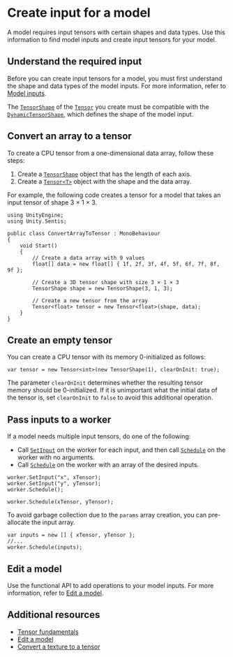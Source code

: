 # Create input for a model

A model requires input tensors with certain shapes and data types. Use this information to find model inputs and create input tensors for your model.

## Understand the required input

Before you can create input tensors for a model, you must first understand the shape and data types of the model inputs. For more information, refer to [Model inputs](models-concept.md#model-inputs).

The [`TensorShape`](xref:Unity.Sentis.TensorShape) of the [`Tensor`](xref:Unity.Sentis.Tensor) you create must be compatible with the [`DynamicTensorShape`](xref:Unity.Sentis.DynamicTensorShape), which defines the shape of the model input.

## Convert an array to a tensor

To create a CPU tensor from a one-dimensional data array, follow these steps:

1. Create a [`TensorShape`](xref:Unity.Sentis.TensorShape) object that has the length of each axis.
2. Create a [`Tensor<T>`](xref:Unity.Sentis.Tensor`1) object with the shape and the data array.

For example, the following code creates a tensor for a model that takes an input tensor of shape 3 × 1 × 3.

```
using UnityEngine;
using Unity.Sentis;

public class ConvertArrayToTensor : MonoBehaviour
{
    void Start()
    {
        // Create a data array with 9 values
        float[] data = new float[] { 1f, 2f, 3f, 4f, 5f, 6f, 7f, 8f, 9f };

        // Create a 3D tensor shape with size 3 × 1 × 3
        TensorShape shape = new TensorShape(3, 1, 3);

        // Create a new tensor from the array
        Tensor<float> tensor = new Tensor<float>(shape, data);
    }
}
```

## Create an empty tensor

You can create a CPU tensor with its memory 0-initialized as follows:

```
var tensor = new Tensor<int>(new TensorShape(1), clearOnInit: true);
```
The parameter `clearOnInit` determines whether the resulting tensor memory should be 0-initialized. If it is unimportant what the initial data of the tensor is, set `clearOnInit` to `false` to avoid this additional operation.

## Pass inputs to a worker

If a model needs multiple input tensors, do one of the following:

- Call [`SetInput`](xref:Unity.Sentis.Worker.SetInput*) on the worker for each input, and then call [`Schedule`](xref:Unity.Sentis.Worker.Schedule) on the worker with no arguments.
- Call [`Schedule`](xref:Unity.Sentis.Worker.Schedule(Unity.Sentis.Tensor[])) on the worker with an array of the desired inputs.

```
worker.SetInput("x", xTensor);
worker.SetInput("y", yTensor);
worker.Schedule();
```

```
worker.Schedule(xTensor, yTensor);
```
To avoid garbage collection due to the `params` array creation, you can pre-allocate the input array.
```
var inputs = new [] { xTensor, yTensor };
//...
worker.Schedule(inputs);
```

## Edit a model

Use the functional API to add operations to your model inputs. For more information, refer to [Edit a model](edit-a-model.md).

## Additional resources

- [Tensor fundamentals](tensor-fundamentals.md)
- [Edit a model](edit-a-model.md)
- [Convert a texture to a tensor](convert-texture-to-tensor.md)
